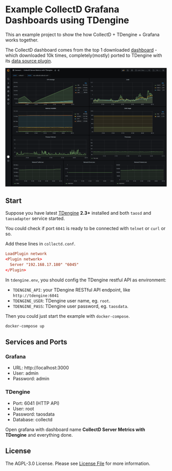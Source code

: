 # Example CollectD Grafana Dashboards using TDengine

This an example project to show the how CollectD + TDengine + Grafana works together.

The CollectD dashboard comes from the top 1 downloaded [dashboard](https://grafana.com/grafana/dashboards/24) - which downloaded 10k times, completely(mostly) ported to TDengine with its [data source plugin](https://github.com/taosdata/grafanaplugin).

![Dashboard](assets/collectd-dashboard.png)

## Start

Suppose you have latest [TDengine](http://taosdata.com/) **2.3+** installed and both `taosd` and `taosadapter` service started.

You could check if port `6041` is ready to be connected with `telnet` or `curl` or so.

Add these lines in `collectd.conf`.

```conf
LoadPlugin network
<Plugin network>
  Server "192.168.17.180" "6045"
</Plugin>
```

In `tdengine.env`, you should config the TDengine restful API as environment:

- `TDENGINE_API`: your TDengine RESTful API endpoint, like `http://tdengine:6041`
- `TDENGINE_USER`: TDengine user name, eg. `root`.
- `TDENGINE_PASS`: TDengine user password, eg. `taosdata`.

Then you could just start the example with `docker-compose`.

```bash
docker-compose up
```

## Services and Ports

### Grafana

- URL: http://localhost:3000
- User: admin
- Password: admin

### TDengine

- Port: 6041 (HTTP API)
- User: root
- Password: taosdata
- Database: collectd

Open grafana with dashboard name **CollectD Server Metrics with TDengine** and everything done.

## License

The AGPL-3.0 License. Please see [License File](LICENSE) for more information.
